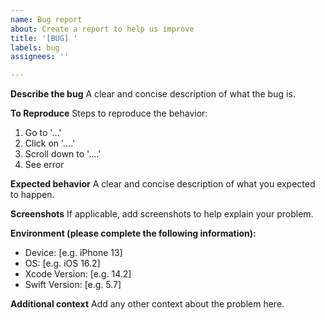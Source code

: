 ```yaml
---
name: Bug report
about: Create a report to help us improve
title: '[BUG] '
labels: bug
assignees: ''

---
```


**Describe the bug**
A clear and concise description of what the bug is.

**To Reproduce**
Steps to reproduce the behavior:
1. Go to '...'
2. Click on '....'
3. Scroll down to '....'
4. See error

**Expected behavior**
A clear and concise description of what you expected to happen.

**Screenshots**
If applicable, add screenshots to help explain your problem.

**Environment (please complete the following information):**
 - Device: [e.g. iPhone 13]
 - OS: [e.g. iOS 16.2]
 - Xcode Version: [e.g. 14.2]
 - Swift Version: [e.g. 5.7]

**Additional context**
Add any other context about the problem here.
